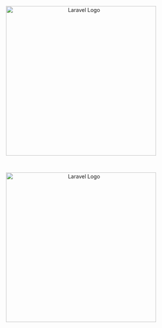 <p align="center"><a href="https://laravel.com" target="_blank"><img src="https://github.com/user-attachments/assets/5bea1787-de3a-4597-9be2-564ca8150a6f" width="400" alt="Laravel Logo"></a></p>
<br>
<p align="center"><a href="https://laravel.com" target="_blank"><img src="[https://github.com/user-attachments/assets/5bea1787-de3a-4597-9be2-564ca8150a6f](https://github.com/user-attachments/assets/54db2651-36c6-4ce5-98ba-c7c8a18ab1f7)" width="400" alt="Laravel Logo"></a></p>
<br>

